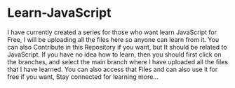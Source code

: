 # Learn-JavaScript
I have currently created a series for those who want learn JavaScript for Free, I will be uploading all the files here so anyone can learn from it.
You can also Contribute in this Repository if you want, but It should be related to JavaScript.
If you have no idea how to learn, then you should first click on the branches, and select the main branch where I have uploaded all the files that I have learned.
You can also access that Files and can also use it for free if you want, Stay connected for learning more...

